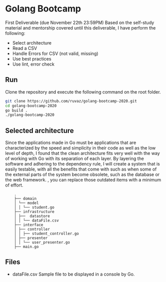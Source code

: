 # Golang Bootcamp

First Deliverable (due November 22th 23:59PM)
Based on the self-study material and mentorship covered until this deliverable, I have perform the following:

 - Select architecture
 - Read a CSV
 - Handle Errors for CSV  (not valid, missing)
 - Use best practices
 - Use lint, error check

## Run

Clone the repository and execute the following command on the root folder.

``` bash
git clone https://github.com/ruvaz/golang-bootcamp-2020.git
cd golang-bootcamp-2020
go build . 
./golang-bootcamp-2020
``` 

## Selected architecture

Since the applications made in Go must be applications that are characterized by the speed and simplicity in their code as well as the low level of depth, I found that the clean architecture fits very well with the way of working with Go with its separation of each layer. By layering the software and adhering to the dependency rule, I will create a system that is easily testable, with all the benefits that come with such as when some of the external parts of the system become obsolete, such as the database or the web framework. , you can replace those outdated items with a minimum of effort.

```text
    .  
    ├── domain  
    │ └── model  
    │ │ └── student.go  
    ├── infrastructure  
    │ ├──  datastore  
    │ │ └── dataFile.csv  
    ├── interface  
    │ ├── controller  
    │ │ ├── student_controller.go 
    │ ├── presenter  
    │ │ └── user_presenter.go   
    ├── main.go  
```

## Files

 - dataFile.csv  Sample file to be displayed  in a console by Go.